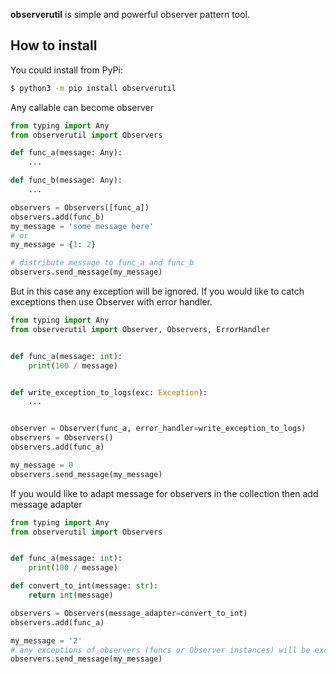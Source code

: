 **observerutil** is simple and powerful observer pattern tool.

## How to install
You could install from PyPi:
```bash
$ python3 -m pip install observerutil
```

Any callable can become observer

```python
from typing import Any
from observerutil import Observers

def func_a(message: Any):
    ...

def func_b(message: Any):
    ...

observers = Observers([func_a])
observers.add(func_b)
my_message = 'some message here'
# or
my_message = {1: 2}

# distribute message to func_a and func_b
observers.send_message(my_message)
```

But in this case any exception will be ignored. 
If you would like to catch exceptions then use Observer with error handler.

```python
from typing import Any
from observerutil import Observer, Observers, ErrorHandler


def func_a(message: int):
    print(100 / message)


def write_exception_to_logs(exc: Exception):
    ...


observer = Observer(func_a, error_handler=write_exception_to_logs)
observers = Observers()
observers.add(func_a)

my_message = 0
observers.send_message(my_message)
```

If you would like to adapt message for observers in the collection then add message adapter
```python
from typing import Any
from observerutil import Observers


def func_a(message: int):
    print(100 / message)

def convert_to_int(message: str):
    return int(message)

observers = Observers(message_adapter=convert_to_int)
observers.add(func_a)

my_message = '2'
# any exceptions of observers (funcs or Observer instances) will be excepted while sending
observers.send_message(my_message)
```
